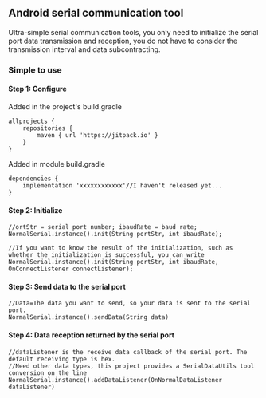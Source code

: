 ## Android serial communication tool
Ultra-simple serial communication tools, you only need to initialize the serial port data transmission and reception,
you do not have to consider the transmission interval and data subcontracting.

### Simple to use
#### Step 1: Configure
Added in the project's build.gradle
```
allprojects {
    repositories {
        maven { url 'https://jitpack.io' }
    }
}
```
Added in module build.gradle
```
dependencies {
    implementation 'xxxxxxxxxxxx'//I haven't released yet...
}
```

#### Step 2: Initialize
```
//ortStr = serial port number; ibaudRate = baud rate;
NormalSerial.instance().init(String portStr, int ibaudRate);

//If you want to know the result of the initialization, such as whether the initialization is successful, you can write
NormalSerial.instance().init(String portStr, int ibaudRate, OnConnectListener connectListener);

```

#### Step 3: Send data to the serial port
```
//Data=The data you want to send, so your data is sent to the serial port.
NormalSerial.instance().sendData(String data)

```

#### Step 4: Data reception returned by the serial port
```
//dataListener is the receive data callback of the serial port. The default receiving type is hex.
//Need other data types, this project provides a SerialDataUtils tool conversion on the line
NormalSerial.instance().addDataListener(OnNormalDataListener dataListener)
```